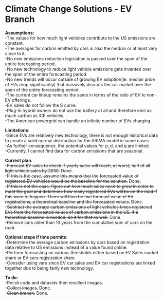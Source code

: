 # Climate Change Solutions - EV Branch
<b>Assumptions:</b>\
-The values for how much light vehicles contribute to the US emissions are constant.\
-The averages for carbon emitted by cars is also the median or at least very close to it.\
-No new emissions reduction legislation is passed over the span of the entire forecasting period.\
-No new technology to reduce light vehicle emissions gets invented over the span of the entire forecasting period.\
-No new trends will occur outside of growing EV adoption(ie. median price of EVs drop significantly) that massively disrupts the car market over the span of the entire forecasting period.\
-The current car lineup remains the same in terms of the ratio of EV to non-EV offerings.\
-EV sales do not follow the S curve.\
-Plug-in hybrid owners do not use the battery at all and therefore emit as much carbon as ICE vehicles.\
-The American powergrid can handle an infinite number of EVs charging.

<b>Limitations:</b>\
-Since EVs are relatively new technology, there is not enough historical data to create a solid normal distribution for the ARIMA model in some cases.\
-As further consequence, the potential values for p, d, and q are limited.\
-Currently, I cannot find data for carbon emissions that are seasonal.

<b>Current plan</b>:\
-~~Forecast EV sales to check if yearly sales will reach, at worst, half of all light vehicle sales by 2030.~~ Done.\
-~~If this is the case, assume this means that the forecasted value of registered EV vehicles would be the baseline for the solution.~~ Done.\
-~~If this is not the case, figure out how much sales need to grow in order to meet the goal and determine how many registered EVs will be on the road if this were to happen. There will then be two forecast value of EV registrations, a theoretical baseline and the forecasted values.~~ Done.\
-~~Subtract the average carbon emissions of light vehicles times registered EVs from the forecasted values of carbon emissions in the US. If a theoretical baseline is needed, do it for that as well.~~ Done.\
-Remove cars older than 10 years from the cumulative sum of cars on the road.

<b>Optional steps if time permits:</b>\
-Determine the average carbon emissions by cars based on registration data relative to US emissions instead of a value found online.\
-Perform forecasting on various thresholds either based on EV Sales market share or EV cars registration share.\
-Consider using vars since EV car sales and EV car registrations are linked together due to being fairly new technology.

<b>To do:</b>\
-Polish code and datasets then recollect images.\
-~~Collect images.~~ Done.\
-~~Clean branch.~~ Done.
